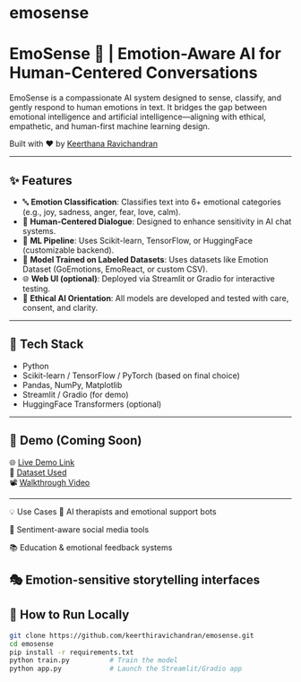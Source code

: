 # emosense
# EmoSense 🌿 | Emotion-Aware AI for Human-Centered Conversations

EmoSense is a compassionate AI system designed to sense, classify, and gently respond to human emotions in text. It bridges the gap between emotional intelligence and artificial intelligence—aligning with ethical, empathetic, and human-first machine learning design.

Built with ❤️ by [Keerthana Ravichandran](https://www.linkedin.com/in/keerthi-chandran-891408100/)

---

## ✨ Features

- 🔤 **Emotion Classification**: Classifies text into 6+ emotional categories (e.g., joy, sadness, anger, fear, love, calm).
- 💬 **Human-Centered Dialogue**: Designed to enhance sensitivity in AI chat systems.
- 🤖 **ML Pipeline**: Uses Scikit-learn, TensorFlow, or HuggingFace (customizable backend).
- 🧠 **Model Trained on Labeled Datasets**: Uses datasets like Emotion Dataset (GoEmotions, EmoReact, or custom CSV).
- 🌐 **Web UI (optional)**: Deployed via Streamlit or Gradio for interactive testing.
- 🌱 **Ethical AI Orientation**: All models are developed and tested with care, consent, and clarity.

---

## 🧰 Tech Stack

- Python
- Scikit-learn / TensorFlow / PyTorch (based on final choice)
- Pandas, NumPy, Matplotlib
- Streamlit / Gradio (for demo)
- HuggingFace Transformers (optional)

---

## 🔮 Demo (Coming Soon)

🌐 [Live Demo Link](https://your-emosense-demo-link.com)  
📁 [Dataset Used](https://link-to-dataset.com)  
📽️ [Walkthrough Video](https://youtu.be/your-demo-video)

---
💡 Use Cases
🌺 AI therapists and emotional support bots

📱 Sentiment-aware social media tools

📚 Education & emotional feedback systems

🎭 Emotion-sensitive storytelling interfaces
---

## 🚀 How to Run Locally

```bash
git clone https://github.com/keerthiravichandran/emosense.git
cd emosense
pip install -r requirements.txt
python train.py          # Train the model
python app.py            # Launch the Streamlit/Gradio app
